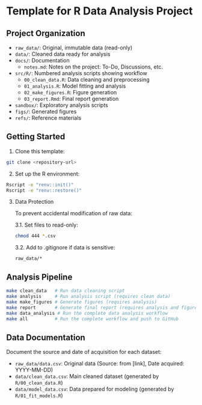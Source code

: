 # Template for R Data Analysis Project


## Project Organization

- `raw_data/`: Original, immutable data (read-only)
- `data/`: Cleaned data ready for analysis
- `docs/`: Documentation
  - `notes.md`: Notes on the project: To-Do, Discussions, etc.
- `src/R/`: Numbered analysis scripts showing workflow
  - `00_clean_data.R`: Data cleaning and preprocessing
  - `01_analysis.R`: Model fitting and analysis
  - `02_make_figures.R`: Figure generation
  - `03_report.Rmd`: Final report generation
- `sandbox/`: Exploratory analysis scripts
- `figs/`: Generated figures
- `refs/`: Reference materials

## Getting Started

1. Clone this template:
```bash
git clone <repository-url>
```

2. Set up the R environment:
```bash
Rscript -e "renv::init()"
Rscript -e "renv::restore()"
```

3. Data Protection

	To prevent accidental modification of raw data:

	3.1. Set files to read-only:
	```bash
	chmod 444 *.csv
	```

	3.2. Add to .gitignore if data is sensitive:
	```gitignore
	raw_data/*
	```

## Analysis Pipeline

```bash
make clean_data   # Run data cleaning script
make analysis     # Run analysis script (requires clean data)
make make_figures # Generate figures (requires analysis)
make report       # Generate final report (requires analysis and figures)
make data_analysis # Run the complete data analysis workflow
make all          # Run the complete workflow and push to GitHub
```

## Data Documentation

Document the source and date of acquisition for each dataset:

- `raw_data/data.csv`: Original data (Source: from [link], Date acquired: YYYY-MM-DD)
- `data/clean_data.csv`: Main cleaned dataset (generated by `R/00_clean_data.R`)
- `data/model_data.csv`: Data prepared for modeling (generated by `R/01_fit_models.R`)

